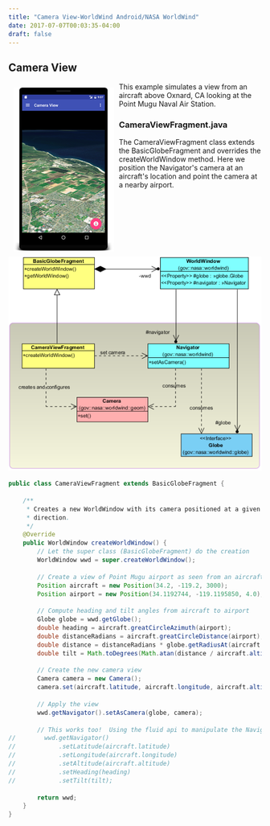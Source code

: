 ```yaml
---
title: "Camera View-WorldWind Android/NASA WorldWind"
date: 2017-07-07T00:03:35-04:00
draft: false
---
```


## Camera View

<img src="/img/ww-android-camera-view.png" class="img-responsive" hspace="10" vspace="10" align="left">This example simulates a view from an aircraft above Oxnard, CA looking at the Point Mugu Naval Air Station.

### CameraViewFragment.java

The CameraViewFragment class extends the BasicGlobeFragment and overrides the createWorldWindow method. Here we position the Navigator's camera at an aircraft's location and point the camera at a nearby airport.

<img src="/img/ww-android-camera-view-classes.png" class="img-responsive center-block">

```java
public class CameraViewFragment extends BasicGlobeFragment {

    /**
     * Creates a new WorldWindow with its camera positioned at a given location and configured to point in a given
     * direction.
     */
    @Override
    public WorldWindow createWorldWindow() {
        // Let the super class (BasicGlobeFragment) do the creation
        WorldWindow wwd = super.createWorldWindow();

        // Create a view of Point Mugu airport as seen from an aircraft above Oxnard, CA.
        Position aircraft = new Position(34.2, -119.2, 3000);           // Above Oxnard CA, altitude in meters
        Position airport = new Position(34.1192744, -119.1195850, 4.0); // KNTD airport, Point Mugu CA, altitude MSL

        // Compute heading and tilt angles from aircraft to airport
        Globe globe = wwd.getGlobe();
        double heading = aircraft.greatCircleAzimuth(airport);
        double distanceRadians = aircraft.greatCircleDistance(airport);
        double distance = distanceRadians * globe.getRadiusAt(aircraft.latitude, aircraft.longitude);
        double tilt = Math.toDegrees(Math.atan(distance / aircraft.altitude));

        // Create the new camera view
        Camera camera = new Camera();
        camera.set(aircraft.latitude, aircraft.longitude, aircraft.altitude, WorldWind.ABSOLUTE, heading, tilt, 0); // No roll

        // Apply the view
        wwd.getNavigator().setAsCamera(globe, camera);

        // This works too!  Using the fluid api to manipulate the Navigator's camera:
//        wwd.getNavigator()
//            .setLatitude(aircraft.latitude)
//            .setLongitude(aircraft.longitude)
//            .setAltitude(aircraft.altitude)
//            .setHeading(heading)
//            .setTilt(tilt);

        return wwd;
    }
}
```